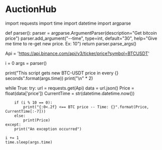 # AuctionHub
import requests
import time
import datetime
import argparse


def parser():
    parser = argparse.ArgumentParser(description="Get bitcoin price")
    parser.add_argument("--time", type=int, default="30", help="Give me time to re-get new price. Ex: 10")
    return parser.parse_args()




Api = 'https://api.binance.com/api/v3/ticker/price?symbol=BTCUSDT'

i = 0
args = parser()

print("This script gets new BTC-USDT price in every {} seconds".format(args.time))
print("\n" * 2)

while True:
    try:
        url = requests.get(Api)
        data = url.json()
        Price = float(data['price'])
        CurrentTime = str(datetime.datetime.now())

        if (i % 10 == 0):
            print("{:0<.2f} <== BTC price -- Time: {}".format(Price, CurrentTime[:-7]))
        else:
            print(Price)
    except:
        print("An exception occurred")

    i += 1
    time.sleep(args.time)
